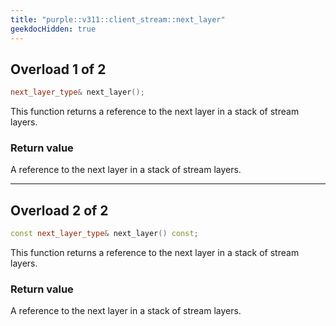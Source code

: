 ```yaml
---
title: "purple::v311::client_stream::next_layer"
geekdocHidden: true
---
```


## Overload 1 of 2

```cpp
next_layer_type& next_layer();
```

This function returns a reference to the next layer in a stack of stream layers.

### Return value

A reference to the next layer in a stack of stream layers.

---

## Overload 2 of 2

```cpp
const next_layer_type& next_layer() const;
```

This function returns a reference to the next layer in a stack of stream layers.

### Return value

A reference to the next layer in a stack of stream layers.